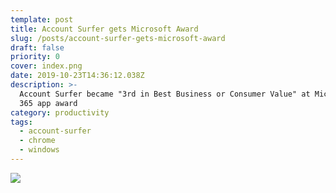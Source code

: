 ```yaml
---
template: post
title: Account Surfer gets Microsoft Award
slug: /posts/account-surfer-gets-microsoft-award
draft: false
priority: 0
cover: index.png
date: 2019-10-23T14:36:12.038Z
description: >-
  Account Surfer became "3rd in Best Business or Consumer Value" at Microsoft
  365 app award
category: productivity
tags:
  - account-surfer
  - chrome
  - windows
---
```


![](/media/as-award/01.png)
